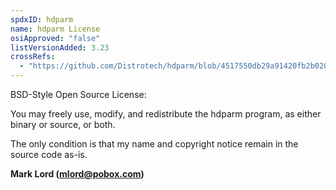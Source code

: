 ```yaml
---
spdxID: hdparm
name: hdparm License
osiApproved: "false"
listVersionAdded: 3.23
crossRefs: 
  - "https://github.com/Distrotech/hdparm/blob/4517550db29a91420fb2b020349523b1b4512df2/LICENSE.TXT"
---
```


BSD-Style Open Source License:

You may freely use, modify, and redistribute the hdparm program, as either binary or source, or both.

The only condition is that my name and copyright notice remain in the source code as-is.

**Mark Lord (mlord@pobox.com)**
